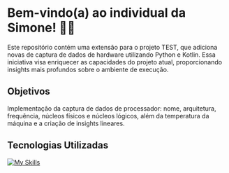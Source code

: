 # Bem-vindo(a) ao individual da Simone! 👩‍💻

Este repositório contém uma extensão para o projeto TEST, que adiciona novas de captura de dados de hardware utilizando Python e Kotlin. Essa iniciativa visa enriquecer as capacidades do projeto atual, proporcionando insights mais profundos sobre o ambiente de execução.

## Objetivos
Implementação da captura de dados de processador: nome, arquitetura, frequência, núcleos físicos e núcleos lógicos, além da temperatura da máquina e a criação de insights lineares. 

## Tecnologias Utilizadas

[![My Skills](https://skillicons.dev/icons?i=python,kotlin,r,js,html,css)](https://skillicons.dev)
